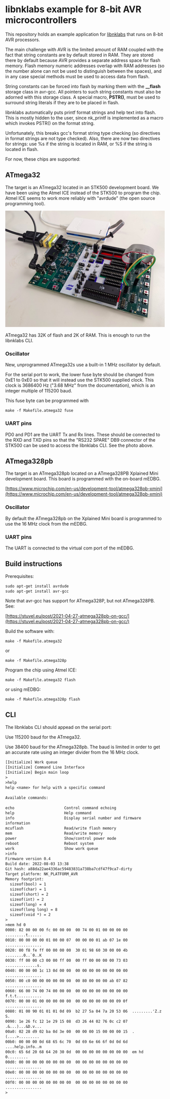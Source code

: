 # libnklabs example for 8-bit AVR microcontrollers

This repository holds an example application for
[libnklabs](https://github.com/nklabs/libnklabs) that runs on 8-bit AVR
processors.

The main challenge with AVR is the limited amount of RAM coupled with the
fact that string constants are by default stored in RAM.  They are stored
there by default because AVR provides a separate address space for flash
memory.  Flash memory numeric addresses overlap with RAM addresses (so the
number alone can not be used to distinguish between the spaces), and in any
case special methods must be used to access data from flash.

String constants can be forced into flash by marking them with the
__\_\_flash__ storage class in avr-gcc.  All pointers to such string
constants must also be adorned with this storage class.  A special macro,
__PSTR()__, must be used to surround string literals if they are to be
placed in flash.

libnklabs automatically puts printf format strings and help text into flash. 
This is mostly hidden to the user, since nk_printf is implemented as a macro
which invokes PSTR() on the format string.

Unfortunately, this breaks gcc's format string type checking (so directives
in format strings are not type checked).  Also, there are now two directives
for strings: use %s if the string is located in RAM, or %S if the string is
located in flash.

For now, these chips are supported:

## ATmega32

The target is an ATmega32 located in an STK500 development board.  We have
been using the Atmel ICE instead of the STK500 to program the chip.  Atmel
ICE seems to work more reliably with "avrdude" (the open source programming
tool).

![STK500 with ATmega32](doc/stk500.png)

ATmega32 has 32K of flash and 2K of RAM.  This is enough to run the
libnklabs CLI.

### Oscillator

New, unprogrammed ATmega32s use a built-in 1 MHz oscillator by default.

For the serial port to work, the lower fuse byte should be changed from 0xE1
to 0xE0 so that it will instead use the STK500 supplied clock.  This clock
is 3686400 Hz ("3.68 MHz" from the documentation), which is an integer
multiple of 115200 baud.

This fuse byte can be programmed with

	make -f Makefile.atmega32 fuse

### UART pins

PD0 and PD1 are the UART Tx and Rx lines.  These should be connected to the
RXD and TXD pins so that the "RS232 SPARE" DB9 connector of the STK500 can
be used to access the libnklabs CLI.  See the photo above.

## ATmega328pb

The target is an ATmega328pb located on a ATmega328PB Xplained Mini
development board.  This board is programmed with the on-board mEDBG.

[https://www.microchip.com/en-us/development-tool/atmega328pb-xmini](https://www.microchip.com/en-us/development-tool/atmega328pb-xmini)

### Oscillator

By default the ATmega328pb on the Xplained Mini board is programmed to use
the 16 MHz clock from the mEDBG.

### UART pins

The UART is connected to the virtual com port of the mEDBG.

## Build instructions

Prerequisites:

	sudo apt-get install avrdude
	sudo apt-get install avr-gcc

Note that avr-gcc has support for ATmega328P, but not ATmega328PB.  See:

[https://stuvel.eu/post/2021-04-27-atmega328pb-on-gcc/](https://stuvel.eu/post/2021-04-27-atmega328pb-on-gcc/)

Build the software with:

	make -f Makefile.atmega32

or

	make -f Makefile.atmega328p

Program the chip using Atmel ICE:

	make -f Makefile.atmega32 flash

or using mEDBG:

	make -f Makefile.atmega328p flash

## CLI

The libnklabs CLI should appead on the serial port:

Use 115200 baud for the ATmega32.

Use 38400 baud for the ATmega328pb.  The baud is limited in order to get an
accurate rate using an integer divider from the 16 MHz clock.

~~~~
[Initialize] Work queue
[Initialize] Command Line Interface
[Initialize] Begin main loop
>
>help
help <name> for help with a specific command

Available commands:

echo                      Control command echoing
help                      Help command
info                      Display serial number and firmware information
mcuflash                  Read/write flash memory
mem                       Read/write memory
power                     Show/control power mode
reboot                    Reboot system
work                      Show work queue
>info
Firmware version 0.4
Build date: 2022-08-03 13:38
Git hash: a88da22ae4336ac59483831a738ba7cdf47f9ca7-dirty
Target platform: NK_PLATFORM_AVR
Memory footprint:
  sizeof(bool) = 1
  sizeof(char) = 1
  sizeof(short) = 2
  sizeof(int) = 2
  sizeof(long) = 4
  sizeof(long long) = 8
  sizeof(void *) = 2
>
>mem hd 0
0000: 82 00 00 00 fc 00 00 00  00 74 00 01 00 00 00 00  .........t......
0010: 00 00 00 00 01 00 00 07  00 00 00 01 ab 07 1e 00  ................
0020: 00 f8 fe ff 00 00 00 00  30 01 98 60 30 00 00 4b  ........0..`0..K
0030: ff 00 00 c3 00 00 ff 00  00 ff 00 00 00 00 73 03  ..............s.
0040: 00 00 00 1c 13 0d 00 00  00 00 00 00 00 00 00 00  ................
0050: 00 c0 00 00 00 00 00 00  00 80 00 00 00 ab 07 82  ................
0060: 66 00 74 00 74 00 00 00  00 00 00 00 00 00 00 00  f.t.t...........
0070: 00 00 01 00 00 00 00 00  00 00 00 00 00 00 09 0f  ................
0080: 01 00 90 01 01 01 0d 09  b2 27 5a 04 7a 20 53 06  .........'Z.z S.
0090: 1e 26 fc 12 1e 29 15 08  d3 26 44 02 76 0c c2 07  .&...)...&D.v...
00a0: 02 28 d9 02 ba 0d 3e 00  00 00 00 15 00 00 00 15  .(....>.........
00b0: 00 00 00 0d 68 65 6c 70  0d 69 6e 66 6f 0d 0d 6d  ....help.info..m
00c0: 65 6d 20 68 64 20 30 0d  00 00 00 00 00 00 00 00  em hd 0.........
00d0: 00 00 00 00 00 00 00 00  00 00 00 00 00 00 00 00  ................
00e0: 00 00 00 00 00 00 00 00  00 00 00 00 00 00 00 00  ................
00f0: 00 00 00 00 00 00 00 00  00 00 00 00 00 00 00 00  ................
>
~~~~
